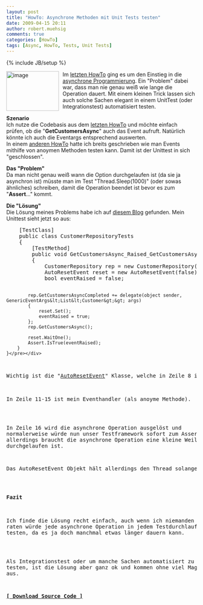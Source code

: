 ```yaml
---
layout: post
title: "HowTo: Asynchrone Methoden mit Unit Tests testen"
date: 2009-04-15 20:11
author: robert.muehsig
comments: true
categories: [HowTo]
tags: [Async, HowTo, Tests, Unit Tests]
---
```

{% include JB/setup %}
<p><a href="{{BASE_PATH}}/assets/wp-images/image711.png"><img style="border-right: 0px; border-top: 0px; margin: 0px 10px 0px 0px; border-left: 0px; border-bottom: 0px" height="105" alt="image" src="{{BASE_PATH}}/assets/wp-images/image-thumb689.png" width="139" align="left" border="0" /></a>Im <a href="{{BASE_PATH}}/2009/04/12/howto-multithreading-in-net-asynchrone-programmierung-eventbasiert/">letzten HowTo</a> ging es um den Einstieg in die <a href="http://msdn.microsoft.com/de-de/library/ms228969(VS.80).aspx">asynchrone Programmierung</a>. Ein &quot;Problem&quot; dabei war, dass man nie genau wei&#223; wie lange die Operation dauert. Mit einem kleinen Trick lassen sich auch solche Sachen elegant in einem UnitTest (oder Integrationstest) automatisiert testen.</p> 
<!--more-->
  <p><strong>Szenario     <br /></strong>Ich nutze die Codebasis aus dem <a href="{{BASE_PATH}}/2009/04/12/howto-multithreading-in-net-asynchrone-programmierung-eventbasiert/">letzten HowTo</a> und m&#246;chte einfach pr&#252;fen, ob die &quot;<strong>GetCustomersAsync</strong>&quot; auch das Event aufruft. Nat&#252;rlich k&#246;nnte ich auch die Eventargs entsprechend auswerten.    <br />In einem <a href="{{BASE_PATH}}/2008/07/12/howto-eigene-net-events-definieren-und-mit-unit-tests-testen/">anderen HowTo</a> hatte ich breits geschrieben wie man Events mithilfe von anoymen Methoden testen kann. Damit ist der Unittest in sich &quot;geschlossen&quot;.</p>  <p><strong>Das &quot;Problem&quot;     <br /></strong>Da man nicht genau wei&#223; wann die Option durchgelaufen ist (da sie ja asynchron ist) m&#252;sste man im Test &quot;Thread.Sleep(1000)&quot; (oder sowas &#228;hnliches) schreiben, damit die Operation beendet ist bevor es zum &quot;<strong>Assert</strong>...&quot; kommt.</p>  <p><strong>Die &quot;L&#246;sung&quot;     <br /></strong>Die L&#246;sung meines Problems habe ich auf <a href="http://jasondotnet.spaces.live.com/blog/cns!BD40DBF53845E64F!170.entry">diesem Blog</a> gefunden. Mein Unittest sieht jetzt so aus:</p>  <div class="wlWriterSmartContent" id="scid:812469c5-0cb0-4c63-8c15-c81123a09de7:e0ed1a4c-ff4b-4f90-bca1-2af280d42c26" style="padding-right: 0px; display: inline; padding-left: 0px; float: none; padding-bottom: 0px; margin: 0px; padding-top: 0px"><pre name="code" class="c#">    [TestClass]
    public class CustomerRepositoryTests
    {
        [TestMethod]
        public void GetCustomersAsync_Raised_GetCustomersAsyncCompleted_Event()
        {
            CustomerRepository rep = new CustomerRepository();
            AutoResetEvent reset = new AutoResetEvent(false);
            bool eventRaised = false;

            rep.GetCustomersAsyncCompleted += delegate(object sender, GenericEventArgs&lt;List&lt;Customer&gt;&gt; args)
            {
                reset.Set();
                eventRaised = true;
            };
            rep.GetCustomersAsync();

            reset.WaitOne();
            Assert.IsTrue(eventRaised);
        }
    }</pre></div>

<p>Wichtig ist die &quot;<a href="http://msdn.microsoft.com/de-de/library/system.threading.autoresetevent(VS.80).aspx">AutoResetEvent</a>&quot; Klasse, welche in Zeile 8 initialisiert wird.

  <br />In Zeile 11-15 ist mein Eventhandler (als anoyme Methode). 

  <br />In Zeile 16 wird die asynchrone Operation ausgel&#246;st und normalerweise w&#252;rde nun unser Testframework sofort zum Assert gehen - allerdings braucht die asynchrone Operation eine kleine Weile bis sie durchgelaufen ist.</p>

<p>Das AutoResetEvent Objekt h&#228;lt allerdings den Thread solange an &quot;reset.WaitOne()&quot; bis &quot;reset.Set()&quot; aufgerufen wurde.</p>

<p><strong>Fazit</strong>

  <br />Ich finde die L&#246;sung recht einfach, auch wenn ich niemanden raten w&#252;rde jede asynchrone Operation in jedem Testdurchlauf mit zu testen, da es ja doch manchmal etwas l&#228;nger dauern kann. 

  <br />Als Integrationstest oder um manche Sachen automatisiert zu testen, ist die L&#246;sung aber ganz ok und kommen ohne viel Magie aus.</p>

<p><strong><a href="{{BASE_PATH}}/assets/files/democode/asyncintrotest/asyncintrotest.zip">[ Download Source Code ]</a></strong></p>
